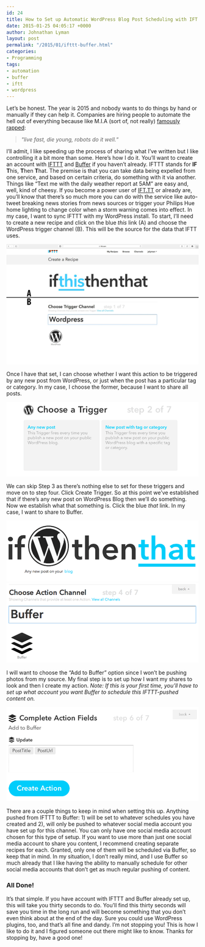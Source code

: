 ```yaml
---
id: 24
title: How to Set up Automatic WordPress Blog Post Scheduling with IFT.TT, and Buffer
date: 2015-01-25 04:05:17 +0000
author: Johnathan Lyman
layout: post
permalink: "/2015/01/ifttt-buffer.html"
categories:
- Programming
tags:
- automation
- buffer
- iftt
- wordpress
---
```

Let’s be honest. The year is 2015 and nobody wants to do things by hand or manually if they can help it. Companies are hiring people to automate the hell out of everything because like M.I.A (sort of, not really) [famously rapped][1]:

> “_live fast, die young, robots do it well._“

I’ll admit, I like speeding up the process of sharing what I’ve written but I like controlling it a bit more than some. Here’s how I do it. You’ll want to create an account with [IFTTT][2] and [Buffer][3] if you haven’t already. IFTTT stands for **IF T**his, **T**hen **T**hat. The premise is that you can take data being expelled from one service, and based on certain criteria, do something with it via another. Things like “Text me with the daily weather report at 5AM” are easy and, well, kind of cheesy. If you become a power user of [IFT.TT][4] or already are, you’ll know that there’s so much more you can do with the service like auto-tweet breaking news stories from news sources or trigger your Philips Hue home lighting to change color when a storm warning comes into effect. In my case, I want to sync IFTTT with my WordPress install. To start, I’ll need to create a new recipe and click on the blue _this_ link (A) and choose the WordPress trigger channel (B). This will be the source for the data that IFTT uses. 

[![ifttt_step1](/assets/images/2015/01/ifttt_step1.jpg?resize=525%2C328&ssl=1)][5] 

Once I have that set, I can choose whether I want this action to be triggered by any new post from WordPress, or just when the post has a particular tag or category. In my case, I choose the former, because I want to share all posts. 

[![Screenshot 2015-01-24 20.48.33](/assets/images/2015/01/Screenshot-2015-01-24-20.48.33.png?resize=525%2C203&ssl=1)][6] 

We can skip Step 3 as there’s nothing else to set for these triggers and move on to step four. Click Create Trigger. So at this point we’ve established that if there’s any new post on WordPress Blog then we’ll do something. Now we establish what that something is. Click the blue *that* link. In my case, I want to share to Buffer. 

[![Screenshot 2015-01-24 20.51.29](/assets/images/2015/01/Screenshot-2015-01-24-20.51.29.png?resize=525%2C167&ssl=1)][7] [![Screenshot 2015-01-24 20.51.36](/assets/images/2015/01/Screenshot-2015-01-24-20.51.36.png?resize=525%2C219&ssl=1)][8] 

I will want to choose the “Add to Buffer” option since I won’t be pushing photos from my source. My final step is to set up how I want my shares to look and then I create my action. *Note: If this is your first time, you’ll have to set up what account you want Buffer to schedule this IFTTT-pushed content on.* 

[![Screenshot 2015-01-24 20.53.36](/assets/images/2015/01/Screenshot-2015-01-24-20.53.36.png?resize=525%2C258&ssl=1)][9] 

There are a couple things to keep in mind when setting this up. Anything pushed from IFTTT to Buffer: 1) will be set to whatever schedules you have created and 2), will only be pushed to whatever social media account you have set up for this channel. You can only have one social media account chosen for this type of setup. If you want to use more than just one social media account to share you content, I recommend creating separate recipes for each. Granted, only one of them will be scheduled via Buffer, so keep that in mind. In my situation, I don’t really mind, and I use Buffer so much already that I like having the ability to manually schedule for other social media accounts that don’t get as much regular pushing of content.

### All Done!

It’s that simple. If you have account with IFTTT and Buffer already set up, this will take you thirty seconds to do. You’ll find this thirty seconds will save you time in the long run and will become something that you don’t even think about at the end of the day. Sure you could use WordPress plugins, too, and that’s all fine and dandy. I’m not stopping you! This is how I like to do it and I figured someone out there might like to know. Thanks for stopping by, have a good one!

[1]: http://go.jlyman.net/1JnTw3K
[2]: http://go.jlyman.net/1Cpvd3e "IFTTT"
[3]: https://bufferapp.com
[4]: http://IFT.TT
[5]: /assets/images/2015/01/ifttt_step1.jpg?ssl=1
[6]: /assets/images/2015/01/Screenshot-2015-01-24-20.48.33.png?ssl=1
[7]: /assets/images/2015/01/Screenshot-2015-01-24-20.51.36.png?ssl=1
[8]: /assets/images/2015/01/Screenshot-2015-01-24-20.51.36.png?ssl=1
[9]: /assets/images/2015/01/Screenshot-2015-01-24-20.53.36.png?ssl=1